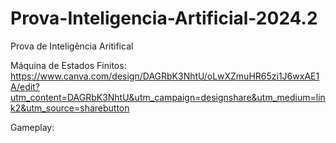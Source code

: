 # Prova-Inteligencia-Artificial-2024.2
 Prova de Inteligência Aritifical

Máquina de Estados Finitos: https://www.canva.com/design/DAGRbK3NhtU/oLwXZmuHR65zi1J6wxAE1A/edit?utm_content=DAGRbK3NhtU&utm_campaign=designshare&utm_medium=link2&utm_source=sharebutton

Gameplay: